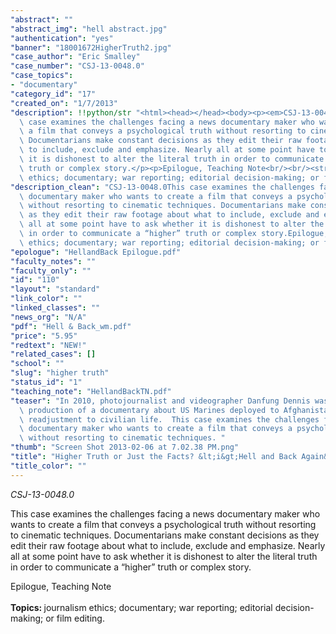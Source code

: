 ```yaml
---
"abstract": ""
"abstract_img": "hell abstract.jpg"
"authentication": "yes"
"banner": "18001672HigherTruth2.jpg"
"case_author": "Eric Smalley"
"case_number": "CSJ-13-0048.0"
"case_topics":
- "documentary"
"category_id": "17"
"created_on": "1/7/2013"
"description": !!python/str "<html><head></head><body><p><em>CSJ-13-0048.0</em></p><p></p><p>This\
  \ case examines the challenges facing a news documentary maker who wants to create\
  \ a film that conveys a psychological truth without resorting to cinematic techniques.\
  \ Documentarians make constant decisions as they edit their raw footage about what\
  \ to include, exclude and emphasize. Nearly all at some point have to ask whether\
  \ it is dishonest to alter the literal truth in order to communicate a “higher”\
  \ truth or complex story.</p><p>Epilogue, Teaching Note<br/><br/><strong>Topics: </strong>journalism\
  \ ethics; documentary; war reporting; editorial decision-making; or film editing.</p></body></html>"
"description_clean": "CSJ-13-0048.0This case examines the challenges facing a news\
  \ documentary maker who wants to create a film that conveys a psychological truth\
  \ without resorting to cinematic techniques. Documentarians make constant decisions\
  \ as they edit their raw footage about what to include, exclude and emphasize. Nearly\
  \ all at some point have to ask whether it is dishonest to alter the literal truth\
  \ in order to communicate a “higher” truth or complex story.Epilogue, Teaching NoteTopics: journalism\
  \ ethics; documentary; war reporting; editorial decision-making; or film editing."
"epologue": "HellandBack Epilogue.pdf"
"faculty_notes": ""
"faculty_only": ""
"id": "110"
"layout": "standard"
"link_color": ""
"linked_classes": ""
"news_org": "N/A"
"pdf": "Hell & Back_wm.pdf"
"price": "5.95"
"redtext": "NEW!"
"related_cases": []
"school": ""
"slug": "higher truth"
"status_id": "1"
"teaching_note": "HellandBackTN.pdf"
"teaser": "In 2010, photojournalist and videographer Danfung Dennis was wrapping up\
  \ production of a documentary about US Marines deployed to Afghanistan, and their\
  \ readjustment to civilian life.  This case examines the challenges facing a news\
  \ documentary maker who wants to create a film that conveys a psychological truth\
  \ without resorting to cinematic techniques. "
"thumb": "Screen Shot 2013-02-06 at 7.02.38 PM.png"
"title": "Higher Truth or Just the Facts? &lt;i&gt;Hell and Back Again&lt;/i&gt;"
"title_color": ""
---
```

<html><head></head><body><p><em>CSJ-13-0048.0</em></p><p></p><p>This case examines the challenges facing a news documentary maker who wants to create a film that conveys a psychological truth without resorting to cinematic techniques. Documentarians make constant decisions as they edit their raw footage about what to include, exclude and emphasize. Nearly all at some point have to ask whether it is dishonest to alter the literal truth in order to communicate a “higher” truth or complex story.</p><p>Epilogue, Teaching Note<br/><br/><strong>Topics: </strong>journalism ethics; documentary; war reporting; editorial decision-making; or film editing.</p></body></html>
